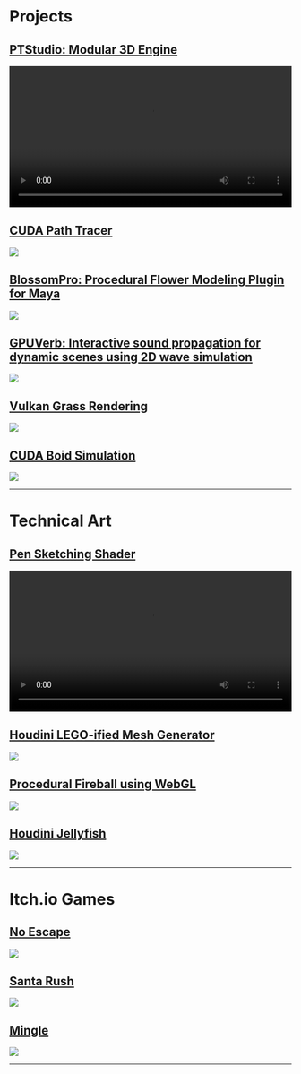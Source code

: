 <!--- [Switch to Chinese/切换到中文](/portfolio/index_cn) --->
# Projects
## [PTStudio: Modular 3D Engine](https://github.com/dw218192/PTStudio)
<video width="100%" controls>
  <source src="https://github.com/dw218192/PTStudio/assets/31294154/6c956cb8-3d53-4e00-8419-cb108d74fecd" type="video/mp4">
</video>
<br>

## [CUDA Path Tracer](https://github.com/dw218192/Project3-CUDA-Path-Tracer/)
<img src="images/proj/pt.png"/>

## [BlossomPro: Procedural Flower Modeling Plugin for Maya](https://github.com/dw218192/BlossomPro/)
<img src="images/proj/blossompro.png"/>

## [GPUVerb: Interactive sound propagation for dynamic scenes using 2D wave simulation](https://github.com/GPUVerb/GPUVerb)
<img src="images/proj/gpuverb.gif"/>

## [Vulkan Grass Rendering](https://github.com/dw218192/Project5-Vulkan-Grass-Rendering)
<img src="images/proj/grass.gif"/>

## [CUDA Boid Simulation](https://github.com/dw218192/Project1-CUDA-Flocking/)
<img src="images/proj/boid.gif"/>

---
# Technical Art
## [Pen Sketching Shader](https://github.com/dw218192/hw04-stylization)
<video width="100%" controls>
  <source src="https://github.com/dw218192/hw04-stylization/assets/31294154/bf364049-0ecb-4ab2-8273-3aacfc108bfe" type="video/mp4">
</video>

## [Houdini LEGO-ified Mesh Generator](https://github.com/dw218192/hw03-legos)
<img src="images/proj/lego.png"/>

## [Procedural Fireball using WebGL](https://dw218192.github.io/hw01-fireball/)
<img src="images/proj/fireball.gif"/>

## [Houdini Jellyfish](https://github.com/dw218192/hw02-jellyfish/)
<img src="images/proj/jellyfish.png"/>

---

# Itch.io Games
## [No Escape](https://dw218192.itch.io/noescape)
<img src="images/games/no_escape.jpg"/>

## [Santa Rush](https://dw218192.itch.io/santarush)
<img src="images/games/santa_rush.png"/>

## [Mingle](https://dw218192.itch.io/mingle)
<img src="images/games/mingle.png"/>

---
